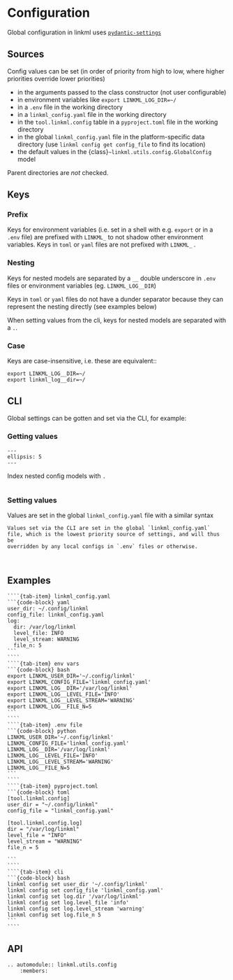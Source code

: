 # Configuration

Global configuration in linkml uses [`pydantic-settings`](https://docs.pydantic.dev/latest/concepts/pydantic_settings/)


## Sources

Config values can be set (in order of priority from high to low, where higher
priorities override lower priorities)

* in the arguments passed to the class constructor (not user configurable)
* in environment variables like `export LINKML_LOG_DIR=~/`
* in a `.env` file in the working directory
* in a `linkml_config.yaml` file in the working directory
* in the `tool.linkml.config` table in a `pyproject.toml` file in the working directory
* in the global `linkml_config.yaml` file in the platform-specific data directory
  (use `linkml config get config_file` to find its location)
* the default values in the {class}`~linkml.utils.config.GlobalConfig` model

Parent directories are _not_ checked.

## Keys

### Prefix

Keys for environment variables (i.e. set in a shell with e.g. `export` or in a `.env` file)
are prefixed with `LINKML_` to not shadow other environment variables.
Keys in `toml` or `yaml` files are not prefixed with `LINKML_` .

### Nesting

Keys for nested models are separated by a `__` double underscore in `.env`
files or environment variables (eg. `LINKML_LOG__DIR`)

Keys in `toml` or `yaml` files do not have a dunder separator because
they can represent the nesting directly (see examples below)

When setting values from the cli, keys for nested models are separated with a `.`.

### Case

Keys are case-insensitive, i.e. these are equivalent::

    export LINKML_LOG__DIR=~/
    export linkml_log__dir=~/

## CLI

Global settings can be gotten and set via the CLI, for example:

### Getting values

```{command-output} linkml config get
---
ellipsis: 5
---
``` 

Index nested config models with `.`

```{command-output} linkml config get log.level
```

### Setting values

Values are set in the global `linkml_config.yaml` file with a similar syntax

```{note}
Values set via the CLI are set in the global `linkml_config.yaml`
file, which is the lowest priority source of settings, and will thus be
overridden by any local configs in `.env` files or otherwise.
```

```{command-output} linkml config set log.level WARNING
```

```{command-output} linkml config get log.level
```




## Examples


`````{tab-set}
````{tab-item} linkml_config.yaml
```{code-block} yaml
user_dir: ~/.config/linkml
config_file: linkml_config.yaml
log:
  dir: /var/log/linkml
  level_file: INFO
  level_stream: WARNING
  file_n: 5
``` 
````
````{tab-item} env vars
```{code-block} bash
export LINKML_USER_DIR='~/.config/linkml'
export LINKML_CONFIG_FILE='linkml_config.yaml'
export LINKML_LOG__DIR='/var/log/linkml'
export LINKML_LOG__LEVEL_FILE='INFO'
export LINKML_LOG__LEVEL_STREAM='WARNING'
export LINKML_LOG__FILE_N=5
```
````
````{tab-item} .env file
```{code-block} python
LINKML_USER_DIR='~/.config/linkml'
LINKML_CONFIG_FILE='linkml_config.yaml'
LINKML_LOG__DIR='/var/log/linkml'
LINKML_LOG__LEVEL_FILE='INFO'
LINKML_LOG__LEVEL_STREAM='WARNING'
LINKML_LOG__FILE_N=5
```
````
````{tab-item} pyproject.toml
```{code-block} toml
[tool.linkml.config]
user_dir = "~/.config/linkml"
config_file = "linkml_config.yaml"

[tool.linkml.config.log]
dir = "/var/log/linkml"
level_file = "INFO"
level_stream = "WARNING"
file_n = 5

``` 
````
````{tab-item} cli
```{code-block} bash
linkml config set user_dir '~/.config/linkml'
linkml config set config_file 'linkml_config.yaml'
linkml config set log.dir '/var/log/linkml'
linkml config set log.level_file 'info'
linkml config set log.level_stream 'warning'
linkml config set log.file_n 5
``` 
````
`````


## API

```{eval-rst}
.. automodule:: linkml.utils.config
    :members:
    
```